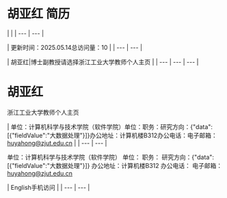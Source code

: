 # 胡亚红 简历

|  |
| --- | --- |


| 更新时间：2025.05.14总访问量：10 |
| --- | --- |


| 胡亚红\|博士副教授请选择浙江工业大学教师个人主页 |
| --- | --- | --- |


# 胡亚红
浙江工业大学教师个人主页

| 单位：计算机科学与技术学院（软件学院）单位：职务：研究方向：{"data":[{"fieldValue":"大数据处理"}]}办公地址：计算机楼B312办公电话：电子邮箱：huyahong@zjut.edu.cn |
| --- | --- |

单位：计算机科学与技术学院（软件学院）
单位：
职务：
研究方向：{"data":[{"fieldValue":"大数据处理"}]}
办公地址：计算机楼B312
办公电话：
电子邮箱：huyahong@zjut.edu.cn

| English手机访问 |
| --- | --- |

